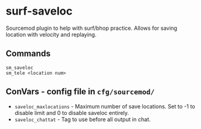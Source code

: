 # surf-saveloc
Sourcemod plugin to help with surf/bhop practice. Allows for saving location with velocity and replaying.

## Commands
```
sm_saveloc
sm_tele <location num>
```

## ConVars - config file in `cfg/sourcemod/`
* `saveloc_maxlocations` - Maximum number of save locations. Set to -1 to disable limit and 0 to disable saveloc entirely.
* `saveloc_chattat` - Tag to use before all output in chat.
